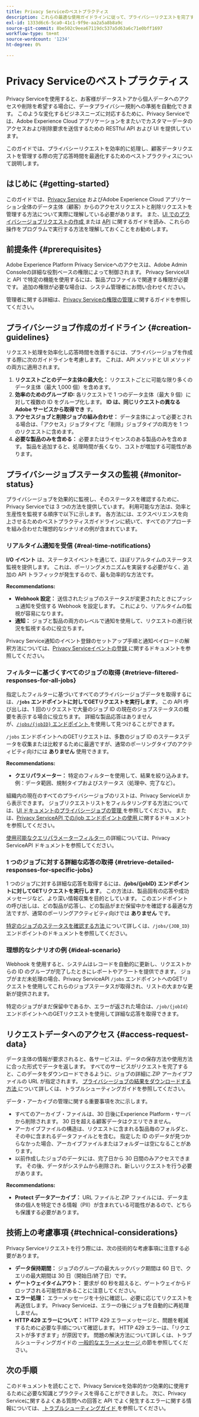 ```yaml
---
title: Privacy Serviceのベストプラクティス
description: これらの最適な使用ガイドラインに従って、プライバシーリクエストを完了する際に組織に発生する処理時間とコストを削減する方法を説明します。
exl-id: 1333d6c6-5ca0-41c1-9f9e-aa2a5a8b8a9c
source-git-commit: 8be502c9eea67119dc537a5d63a6c71e0bff1697
workflow-type: tm+mt
source-wordcount: '1234'
ht-degree: 0%

---
```


# Privacy Serviceのベストプラクティス

Privacy Serviceを使用すると、お客様がデータストアから個人データへのアクセスや削除を希望する場合に、データプライバシー規則への準拠を自動化できます。 このような変化するビジネスニーズに対応するために、Privacy Serviceでは、Adobe Experience Cloud アプリケーションをまたいでカスタマーデータのアクセスおよび削除要求を送信するための RESTful API および UI を提供しています。

このガイドでは、プライバシーリクエストを効率的に処理し、顧客データリクエストを管理する際の完了応答時間を最適化するためのベストプラクティスについて説明します。

## はじめに {#getting-started}

このガイドでは、[Privacy Service](./home.md) およびAdobe Experience Cloud アプリケーション全体のデータ主体（顧客）からのアクセスリクエストと削除リクエストを管理する方法について実際に理解している必要があります。 また、[UI でのプライバシージョブリクエストの作成 ](./ui/user-guide.md#create-a-new-privacy-job-request) または [API](./api/overview.md) に関するガイドを読み、これらの操作をプログラムで実行する方法を理解しておくことをお勧めします。

## 前提条件 {#prerequisites}

Adobe Experience Platform Privacy Serviceへのアクセスは、Adobe Admin Consoleの詳細な役割ベースの権限によって制御されます。 Privacy ServiceUI と API で特定の機能を使用するには、製品プロファイルで関連する権限が必要です。 追加の権限が必要な場合は、システム管理者にお問い合わせください。

管理者に関する詳細は、[Privacy Serviceの権限の管理 ](./permissions.md) に関するガイドを参照してください。

## プライバシージョブ作成のガイドライン {#creation-guidelines}

リクエスト処理を効率化し応答時間を改善するには、プライバシージョブを作成する際に次のガイドラインを考慮します。 これは、API メソッドと UI メソッドの両方に適用されます。

1. **リクエストごとのデータ主体の最大化：** リクエストごとに可能な限り多くのデータ主体（最大 1,000 個）を含めます。
2. **効率のためのグループ ID:** 各リクエストで 1 つのデータ主体（最大 9 個）に対して複数の ID をグループ化します。 **ID は、同じリクエストの異なるAdobe サービスから取得でき** す。
3. **アクセスジョブと削除ジョブの組み合わせ：** データ主体によって必要とされる場合は、「アクセス」ジョブタイプと「削除」ジョブタイプの両方を 1 つのリクエストに含めます。
4. **必要な製品のみを含める：** 必要またはライセンスのある製品のみを含めます。 製品を追加すると、処理時間が長くなり、コストが増加する可能性があります。

## プライバシージョブステータスの監視 {#monitor-status}

プライバシージョブを効果的に監視し、そのステータスを確認するために、Privacy Serviceでは 3 つの方法を提供しています。 利用可能な方法は、効率と生産性を監視する順序で以下に示します。 各方法には、エクスペリエンスを向上させるためのベストプラクティスガイドラインに続いて、すべてのアプローチを組み合わせた理想的なシナリオの例が含まれています。

### リアルタイム通知を受信 {#real-time-notifications}

**I/O イベント** は、ステータスイベントを通じて、ほぼリアルタイムのステータス監視を提供します。 これは、ポーリングメカニズムを実装する必要がなく、追加の API トラフィックが発生するので、最も効率的な方法です。

**Recommendations:**

- **Webhook 設定：** 送信されたジョブのステータスが変更されたときにプッシュ通知を受信する Webhook を設定します。 これにより、リアルタイムの監視が容易になります。
- **通知：** ジョブと製品の両方のレベルで通知を使用して、リクエストの進行状況を監視するのに役立ちます。

Privacy Service通知のイベント登録のセットアップ手順と通知ペイロードの解釈方法については、[Privacy Serviceイベントの登録 ](./privacy-events.md) に関するドキュメントを参照してください。

### フィルターに基づくすべてのジョブの取得 {#retrieve-filtered-responses-for-all-jobs}

指定したフィルターに基づいてすべてのプライバシージョブデータを取得するには、**`/jobs` エンドポイントに対してGETリクエストを実行します**。 この API 呼び出しは、1 回のリクエストで大量のジョブ ID の現在のジョブステータスの概要を表示する場合に役立ちます。 詳細な製品応答はありませんが、[`/jobs/{jobID}` エンドポイント ](#retrieve-detailed-responses-for-specific-jobs) を使用して見つけることができます。

`/jobs` エンドポイントへのGETリクエストは、多数のジョブ ID のステータスデータを収集または比較するために最適ですが、通常のポーリングタイプのアクティビティ向けには **ありません** 使用できます。

**Recommendations:**

- **クエリパラメーター：** 特定のフィルターを使用して、結果を絞り込みます。例：データ範囲、規制タイプおよびステータス（処理中、完了など）。

組織内の現在のすべてのプライバシージョブのリストは、Privacy ServiceUI から表示できます。 ジョブリクエストリストをフィルタリングする方法については、[UI ドキュメントのプライバシージョブの管理 ](./ui/user-guide.md#job-requests) を参照してください。 または、[Privacy ServiceAPI での/job エンドポイントの使用 ](./api/privacy-jobs.md) に関するドキュメントを参照してください。

[ 使用可能なクエリパラメーターフィルター ](https://developer.adobe.com/experience-platform-apis/references/privacy-service/#tag/Privacy-jobs/operation/listPrivacyJobs) の詳細については、Privacy ServiceAPI ドキュメントを参照してください。

### 1 つのジョブに対する詳細な応答の取得 {#retrieve-detailed-responses-for-specific-jobs}

1 つのジョブに対する詳細な応答を取得するには、**/jobs/{jobID} エンドポイントに対してGETリクエストを実行します**。 この方法は、製品固有の応答や成功メッセージなど、より深い情報収集を目的としています。 このエンドポイントの呼び出しは、どの製品が応答し、どの製品がまだ保留中かを確認する最適な方法ですが、通常のポーリングアクティビティ向けでは **ありません** です。

[ 特定のジョブのステータスを確認する方法 ](./api/privacy-jobs.md#check-status) について詳しくは、`/jobs/{JOB_ID}` エンドポイントのドキュメントを参照してください。

### 理想的なシナリオの例 {#ideal-scenario}

Webhook を使用すると、システムはレコードを自動的に更新し、リクエストからの ID のグループが完了したときにレポートやアラートを提供できます。 ジョブがまだ未処理の場合、Privacy ServiceAPI `/jobs` エンドポイントへのGETリクエストを使用してこれらのジョブステータスが取得され、リストの大まかな更新が提供されます。

特定のジョブがまだ保留中であるか、エラーが返された場合は、`/job/{jobId}` エンドポイントへのGETリクエストを使用して詳細な応答を取得できます。

## リクエストデータへのアクセス {#access-request-data}

データ主体の情報が要求されると、各サービスは、データの保存方法や使用方法に合った形式でデータを返します。 すべてのサービスがリクエストを完了すると、このデータをダウンロードできるように、ジョブの詳細に.ZIP アーカイブファイルの URL が指定されます。 [ プライバシージョブの結果をダウンロードする方法 ](https://experienceleague.adobe.com/docs/experience-platform/privacy/troubleshooting-guide.html?lang=ja#how-do-i-download-the-results-of-my-completed-privacy-jobs%3F) について詳しくは、トラブルシューティングガイドを参照してください。

データ・アーカイブの管理に関する重要事項を次に示します。

- すべてのアーカイブ・ファイルは、30 日後にExperience Platform・サーバから削除されます。 30 日を超える顧客データはクエリできません。
- アーカイブファイルの構造は、リクエストに含まれる製品毎のフォルダと、その中に含まれるデータファイルとを含む。 指定した ID のデータが見つからなかった場合、アーカイブファイルまたはフォルダーは空になることがあります。
- 以前作成したジョブのデータには、完了日から 30 日間のみアクセスできます。 その後、データがシステムから削除され、新しいリクエストを行う必要があります。

**Recommendations:**

- **Protect データアーカイブ：** URL ファイルと.ZIP ファイルには、データ主体の個人を特定できる情報（PII）が含まれている可能性があるので、どちらも保護する必要があります。

## 技術上の考慮事項 {#technical-considerations}

Privacy Serviceリクエストを行う際には、次の技術的な考慮事項に注意する必要があります。

- **データ保持期間：** ジョブのグループの最大ルックバック期間は 60 日で、クエリの最大期間は 30 日（開始日/終了日）です。
- **ゲートウェイタイムアウト：** 要求が 60 秒を超えると、ゲートウェイからドロップされる可能性があることに注意してください。
- **エラー処理：** エラーメッセージを十分に確認し、必要に応じてリクエストを再送信します。 Privacy Serviceは、エラーの後にジョブを自動的に再処理しません。
- **HTTP 429 エラーについて：** HTTP 429 エラーメッセージと、問題を軽減するために必要な手順について確認します。 HTTP 429 エラーは、「リクエストが多すぎます」が原因です。 問題の解決方法について詳しくは、トラブルシューティングガイドの [ 一般的なエラーメッセージ ](./troubleshooting-guide.md#common-error-messages) の節を参照してください。

## 次の手順

このドキュメントを読むことで、Privacy Serviceを効率的かつ効果的に使用するために必要な知識とプラクティスを得ることができました。 次に、Privacy Serviceに関するよくある質問への回答と API でよく発生するエラーに関する情報については、[ トラブルシューティングガイド ](./troubleshooting-guide.md) を参照してください。
